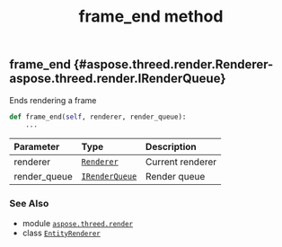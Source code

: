 ﻿---
title: frame_end method
second_title: Aspose.3D for Python via .NET API References
description: 
type: docs
weight: 40
url: /aspose.threed.render/entityrenderer/frame_end/
is_root: false
---

## frame_end {#aspose.threed.render.Renderer-aspose.threed.render.IRenderQueue}

Ends rendering a frame



```python
def frame_end(self, renderer, render_queue):
    ...
```


| Parameter | Type | Description |
| :- | :- | :- |
| renderer | [`Renderer`](/3d/python-net/aspose.threed.render/renderer) | Current renderer |
| render_queue | [`IRenderQueue`](/3d/python-net/aspose.threed.render/irenderqueue) | Render queue |



### See Also
* module [`aspose.threed.render`](../../)
* class [`EntityRenderer`](/3d/python-net/aspose.threed.render/entityrenderer)
